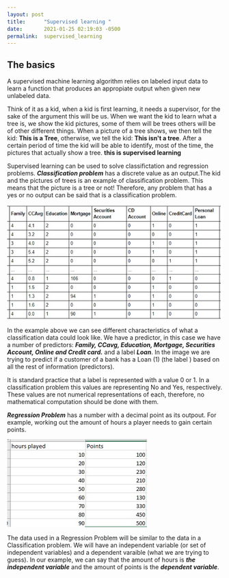 ```yaml
---
layout: post
title:      "Supervised learning "
date:       2021-01-25 02:19:03 -0500
permalink:  supervised_learning
---
```


## The basics 
A supervised machine learning algorithm relies on labeled input data to learn a function that produces an appropiate output when given new unlabeled data. 

Think of it as a kid, when a kid is first learning, it needs a supervisor, for the sake of the argument this will be us. 
When we want the kid to learn what a tree is, we show the kid pictures, some of them will be trees others will be of other different things. When a picture of a tree shows, we then tell the kid: **This is a Tree**, otherwise, we tell the kid: **This isn't a tree**. 
After a certain period of time the kid will be able to identify, most of the time, the pictures that actually show a tree. **this is supervised learning**

Supervised learning can be used to solve classifictation and regression problems.
***Classification problem*** has a discrete value as an output.The kid and the pictures of trees is an example of classification problem. This means that the picture is a tree or not! Therefore, any problem that has a yes or no output can be said that is a classification problem. 


![](https://github.com/eriikcasstro/dsc-mod-3-project-v2-1-onl01-dtsc-pt-070620/blob/master/table.jpg?raw=true )

In the example above we can see different characteristics of what a classification data could look like. We have a predictor, in this case we have a number of predictors: ***Family, CCavg, Education, Mortgage, Securities Account, Online and Credit card.*** and a label ***Loan***. In the image we are trying to predict if a customer of a bank has a Loan (1) (the label ) based on all the rest of information (predictors). 

It is standard practice that a label is represented with a value 0 or 1. In a classification problem this values are representing No and Yes, respectively. These values are not numerical representations of each, therefore, no mathematical computation should be done with them.


***Regression Problem*** has a number with a decimal point as its outpout. For example, working out the amount of hours a player needs to gain certain points. 

![](https://github.com/eriikcasstro/dsc-mod-3-project-v2-1-onl01-dtsc-pt-070620/blob/master/Regression.jpg?raw=true)


The data used in a Regression Problem will be similar to the data in a Classification problem. We will have an independent variable (or set of independent variables) and a dependent varaible (what we are trying to guess). In our example, we can say that the amount of hours is ***the independent variable*** and the amount of points is the ***dependent variable***.

